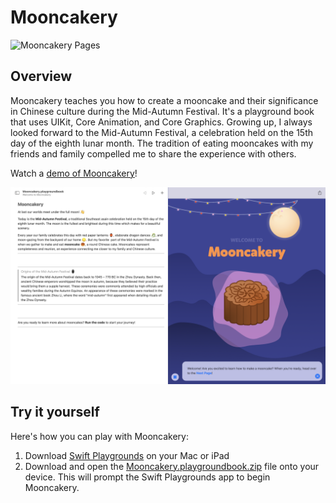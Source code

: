 # Mooncakery
![Mooncakery Pages](Mooncakery.playgroundbook/Images/mooncakery.png)


## Overview
Mooncakery teaches you how to create a mooncake and their significance in Chinese culture during the Mid-Autumn Festival. It's a playground book that uses UIKit, Core Animation, and Core Graphics. Growing up, I always looked forward to the Mid-Autumn Festival, a celebration held on the 15th day of the eighth lunar month. The tradition of eating mooncakes with my friends and family compelled me to share the experience with others.

Watch a [demo of Mooncakery](https://youtu.be/22fNhZOYoHc)!

![Mooncakery Demo](Mooncakery.playgroundbook/Images/mooncakery2.png)

## Try it yourself
Here's how you can play with Mooncakery:
1. Download [Swift Playgrounds](https://www.apple.com/swift/playgrounds/) on your Mac or iPad
2. Download and open the [Mooncakery.playgroundbook.zip](Mooncakery.playgroundbook.zip) file onto your device. This will prompt the Swift Playgrounds app to begin Mooncakery.
